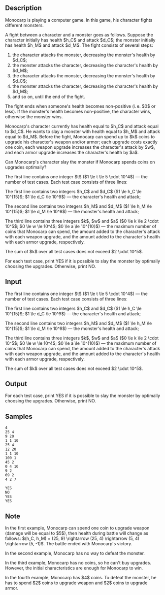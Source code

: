 ## Description

<div><p>Monocarp is playing a computer game. In this game, his character fights different monsters.</p><p>A fight between a character and a monster goes as follows. Suppose the character initially has health $h_C$ and attack $d_C$; the monster initially has health $h_M$ and attack $d_M$. The fight consists of several steps:</p><ol> <li> the character attacks the monster, decreasing the monster's health by $d_C$; </li><li> the monster attacks the character, decreasing the character's health by $d_M$; </li><li> the character attacks the monster, decreasing the monster's health by $d_C$; </li><li> the monster attacks the character, decreasing the character's health by $d_M$; </li><li> and so on, until the end of the fight. </li></ol><p>The fight ends when someone's health becomes non-positive (i. e. $0$ or less). If the monster's health becomes non-positive, the character wins, otherwise the monster wins.</p><p>Monocarp's character currently has health equal to $h_C$ and attack equal to $d_C$. He wants to slay a monster with health equal to $h_M$ and attack equal to $d_M$. Before the fight, Monocarp can spend up to $k$ coins to upgrade his character's weapon and/or armor; each upgrade costs exactly one coin, each weapon upgrade increases the character's attack by $w$, and each armor upgrade increases the character's health by $a$.</p><p>Can Monocarp's character slay the monster if Monocarp spends coins on upgrades optimally?</p></div><div class="input-specification"><p>The first line contains one integer $t$ ($1 \le t \le 5 \cdot 10^4$) — the number of test cases. Each test case consists of three lines:</p><p>The first line contains two integers $h_C$ and $d_C$ ($1 \le h_C \le 10^{15}$; $1 \le d_C \le 10^9$) — the character's health and attack;</p><p>The second line contains two integers $h_M$ and $d_M$ ($1 \le h_M \le 10^{15}$; $1 \le d_M \le 10^9$) — the monster's health and attack;</p><p>The third line contains three integers $k$, $w$ and $a$ ($0 \le k \le 2 \cdot 10^5$; $0 \le w \le 10^4$; $0 \le a \le 10^{10}$) — the maximum number of coins that Monocarp can spend, the amount added to the character's attack with each weapon upgrade, and the amount added to the character's health with each armor upgrade, respectively.</p><p>The sum of $k$ over all test cases does not exceed $2 \cdot 10^5$.</p></div><div class="output-specification"><p>For each test case, print <span class="tex-font-style-tt">YES</span> if it is possible to slay the monster by optimally choosing the upgrades. Otherwise, print <span class="tex-font-style-tt">NO</span>.</p></div>

## Input

<p>The first line contains one integer $t$ ($1 \le t \le 5 \cdot 10^4$) — the number of test cases. Each test case consists of three lines:</p><p>The first line contains two integers $h_C$ and $d_C$ ($1 \le h_C \le 10^{15}$; $1 \le d_C \le 10^9$) — the character's health and attack;</p><p>The second line contains two integers $h_M$ and $d_M$ ($1 \le h_M \le 10^{15}$; $1 \le d_M \le 10^9$) — the monster's health and attack;</p><p>The third line contains three integers $k$, $w$ and $a$ ($0 \le k \le 2 \cdot 10^5$; $0 \le w \le 10^4$; $0 \le a \le 10^{10}$) — the maximum number of coins that Monocarp can spend, the amount added to the character's attack with each weapon upgrade, and the amount added to the character's health with each armor upgrade, respectively.</p><p>The sum of $k$ over all test cases does not exceed $2 \cdot 10^5$.</p>

## Output

<p>For each test case, print <span class="tex-font-style-tt">YES</span> if it is possible to slay the monster by optimally choosing the upgrades. Otherwise, print <span class="tex-font-style-tt">NO</span>.</p>

## Samples

```input1
4
25 4
9 20
1 1 10
25 4
12 20
1 1 10
100 1
45 2
0 4 10
9 2
69 2
4 2 7
```

```output1
YES
NO
YES
YES
```




## Note

<p>In the first example, Monocarp can spend one coin to upgrade weapon (damage will be equal to $5$), then health during battle will change as follows: $(h_C, h_M) = (25, 9) \rightarrow (25, 4) \rightarrow (5, 4) \rightarrow (5, -1)$. The battle ended with Monocarp's victory.</p><p>In the second example, Monocarp has no way to defeat the monster.</p><p>In the third example, Monocarp has no coins, so he can't buy upgrades. However, the initial characteristics are enough for Monocarp to win.</p><p>In the fourth example, Monocarp has $4$ coins. To defeat the monster, he has to spend $2$ coins to upgrade weapon and $2$ coins to upgrade armor.</p>
